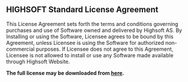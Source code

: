 ## HIGHSOFT Standard License Agreement

This License Agreement sets forth the terms and conditions governing purchases and use of Software owned
and delivered by Highsoft AS.
By Installing or using the Software, Licensee agrees to be bound by this Agreement, unless Licensee is using
the Software for authorized non-commercial purposes.
If Licensee does not agree to this Agreement, Licensee is not allowed to install or use any Software made
available through Highsoft Website.

**The full license may be downloaded from [here](https://shop.highcharts.com/license-11.0.pdf).**
